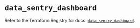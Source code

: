 # `data_sentry_dashboard`

Refer to the Terraform Registry for docs: [`data_sentry_dashboard`](https://registry.terraform.io/providers/jianyuan/sentry/0.14.3/docs/data-sources/dashboard).
